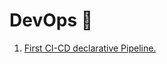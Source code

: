 # DevOps 🔂

1. [First CI-CD declarative Pipeline.](https://github.com/AkshaySJadhav/DevOps/blob/main/Jenkins_Declarative_Pipeline.md)
